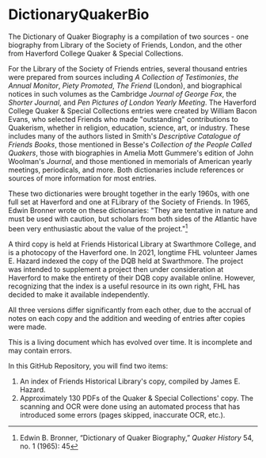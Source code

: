 # DictionaryQuakerBio

The Dictionary of Quaker Biography is a compilation of two sources - one biography from Library of the Society of Friends, London, and the other from Haverford College Quaker & Special Collections.

For the Library of the Society of Friends entries, several thousand entries were prepared from sources including _A Collection of Testimonies_, _the Annual Monitor_, _Piety Promoted_, _The Friend_ (London), and biographical notices in such volumes as the Cambridge _Journal of George Fox_, the _Shorter Journal_, and _Pen Pictures of London Yearly Meeting_. The Haverford College Quaker & Special Collections entries were created by William Bacon Evans, who selected Friends who made "outstanding" contributions to Quakerism, whether in religion, education, science, art, or industry. These includes many of the authors listed in Smith's _Descriptive Catalogue of Friends Books_, those mentioned in Besse's _Collection of the People Called Quakers_, those with biographies in Amelia Mott Gummere's edition of John Woolman's _Journal_, and those mentioned in memorials of American yearly meetings, periodicals, and more. Both dictionaries include references or sources of more information for most entries.

These two dictionaries were brought together in the early 1960s, with one full set at Haverford and one at FLibrary of the Society of Friends. In 1965, Edwin Bronner wrote on these dictionaries: "They are tentative in nature and must be used with caution, but scholars from both sides of the Atlantic have been very enthusiastic about the value of the project."[^1] 

A third copy is held at Friends Historical Library at Swarthmore College, and is a photocopy of the Haverford one. In 2021, longtime FHL volunteer James E. Hazard indexed the copy of the DQB held at Swarthmore. The project was intended to supplement a project then under consideration at Haverford to make the entirety of their DQB copy available online. However, recognizing that the index is a useful resource in its own right, FHL has decided to make it available independently.

All three versions differ significantly from each other, due to the accrual of notes on each copy and the addition and weeding of entries after copies were made.

This is a living document which has evolved over time. It is incomplete and may contain errors.

In this GitHub Repository, you will find two items:
1. An index of Friends Historical Library's copy, compiled by James E. Hazard.
2. Approximately 130 PDFs of the Quaker & Special Collections' copy. The scanning and OCR were done using an automated process that has introduced some errors (pages skipped, inaccurate OCR, etc.).

[^1]: Edwin B. Bronner, “Dictionary of Quaker Biography,” _Quaker History_ 54, no. 1 (1965): 45
